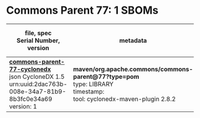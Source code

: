 Commons Parent 77: 1 SBOMs
=======

| file, spec<br>Serial Number, version| metadata | components<br>by type<br>- libs purl types |
| ----------------------------------- | -------- | ------------------------------------------ |
| **[commons-parent-77-cyclonedx](maven/org.apache.commons/commons-parent/77/commons-parent-77-cyclonedx.json)**<br>json CycloneDX 1.5<br>urn:uuid:2dac763b-008e-34a7-81b9-8b3fc0e34a69<br>version: 1 | **maven/org.apache.commons/commons-parent@77?type=pom**<br>type: LIBRARY<br>timestamp: <br>tool: cyclonedx-maven-plugin 2.8.2 | 0 |
